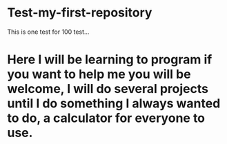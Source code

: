 # Test-my-first-repository
This is one test for 100 test...
# Here I will be learning to program if you want to help me you will be welcome, I will do several projects until I do something I always wanted to do, a calculator for everyone to use.
